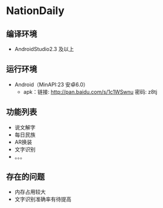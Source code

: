 # NationDaily

## 编译环境
+ AndroidStudio2.3 及以上

## 运行环境

+ Android（MinAPI:23 安卓6.0）
    + apk：链接: http://pan.baidu.com/s/1c1WSwnu 密码: z8tj
    
## 功能列表

+ 说文解字
+ 每日民族
+ AR换装
+ 文字识别
+ 。。。
## 存在的问题

+ 内存占用较大
+ 文字识别准确率有待提高
